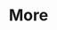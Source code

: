 ---
layout: page
title: More
nav: true
nav_order: 7
dropdown: true
children:
    - title: Personal
      permalink: /personal/
    - title: divider
    - title: Projects
      permalink: /projects/
    - title: divider
    - title: Teaching
      permalink: /teaching/
    
---